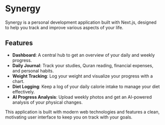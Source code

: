 # Synergy

Synergy is a personal development application built with Next.js, designed to help you track and improve various aspects of your life.

## Features

- **Dashboard**: A central hub to get an overview of your daily and weekly progress.
- **Daily Journal**: Track your studies, Quran reading, financial expenses, and personal habits.
- **Weight Tracking**: Log your weight and visualize your progress with a chart.
- **Diet Logging**: Keep a log of your daily calorie intake to manage your diet effectively.
- **AI Progress Analysis**: Upload weekly photos and get an AI-powered analysis of your physical changes.

This application is built with modern web technologies and features a clean, motivating user interface to keep you on track with your goals.
